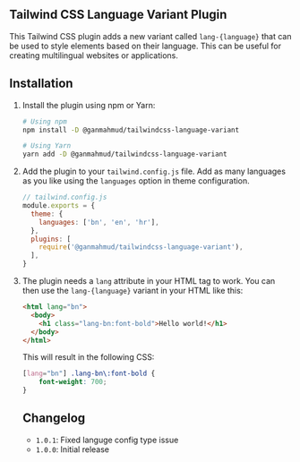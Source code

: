 ## Tailwind CSS Language Variant Plugin

This Tailwind CSS plugin adds a new variant called `lang-{language}` that can be used to style elements based on their language. This can be useful for creating multilingual websites or applications.

## Installation

1. Install the plugin using npm or Yarn:

    ```bash
    # Using npm
    npm install -D @ganmahmud/tailwindcss-language-variant
    ```
    ```bash
    # Using Yarn
    yarn add -D @ganmahmud/tailwindcss-language-variant
    ```
2. Add the plugin to your `tailwind.config.js` file. Add as many languages as you like using the `languages` option in theme configuration.

    ```js
    // tailwind.config.js
    module.exports = {
      theme: {
        languages: ['bn', 'en', 'hr'],
      },
      plugins: [
        require('@ganmahmud/tailwindcss-language-variant'),
      ],
    }
    ```
3. The plugin needs a `lang` attribute in your HTML tag to work. You can then use the `lang-{language}` variant in your HTML like this:

    ```html
    <html lang="bn">
      <body>
        <h1 class="lang-bn:font-bold">Hello world!</h1>
      </body>
    </html>
    ```

    This will result in the following CSS:
    
    ```css
    [lang="bn"] .lang-bn\:font-bold {
        font-weight: 700;
    }
    ```

    ## Changelog
    -  `1.0.1`: Fixed languge config type issue
    -  `1.0.0`: Initial release 
